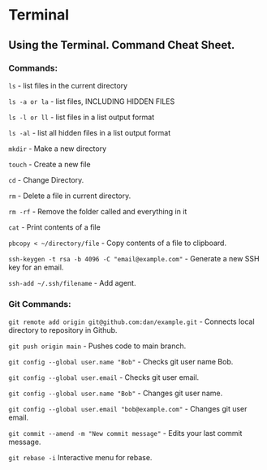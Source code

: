 # Terminal
## Using the Terminal. Command Cheat Sheet.

### Commands:

`ls` - list files in the current directory

`ls -a or la` - list files, INCLUDING HIDDEN FILES

`ls -l or ll` - list files in a list output format

`ls -al` - list all hidden files in a list output format

`mkdir` - Make a new directory

`touch` - Create a new file

`cd` - Change Directory.

`rm` - Delete a file in current directory.

`rm -rf` - Remove the folder called and everything in it

`cat` - Print contents of a file

`pbcopy < ~/directory/file` - Copy contents of a file to clipboard.

`ssh-keygen -t rsa -b 4096 -C "email@example.com"` - Generate a new SSH key for an email.

`ssh-add ~/.ssh/filename` - Add agent.

### Git Commands:

`git remote add origin git@github.com:dan/example.git` - Connects local directory to repository in Github.

`git push origin main` - Pushes code to main branch.

`git config --global user.name "Bob"` - Checks git user name Bob.

`git config --global user.email` - Checks git user email.

`git config --global user.name "Bob"` - Changes git user name.

`git config --global user.email "bob@example.com"` - Changes git user email.

`git commit --amend -m "New commit message"` - Edits your last commit message.

`git rebase -i` Interactive menu for rebase.

